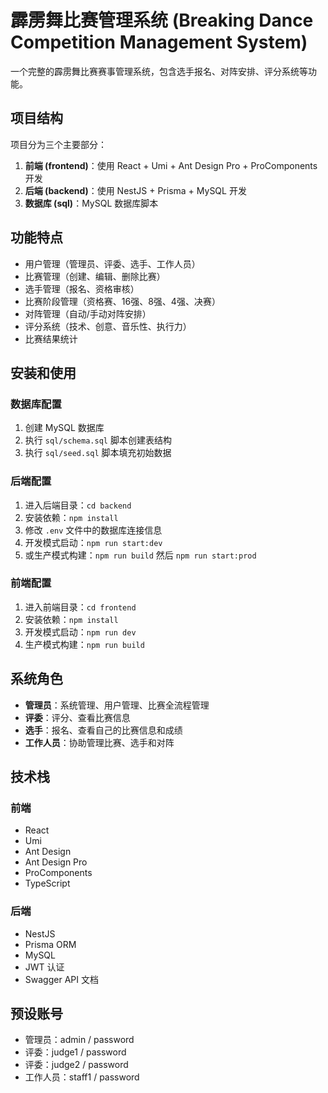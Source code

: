 # 霹雳舞比赛管理系统 (Breaking Dance Competition Management System)

一个完整的霹雳舞比赛赛事管理系统，包含选手报名、对阵安排、评分系统等功能。

## 项目结构

项目分为三个主要部分：

1. **前端 (frontend)**：使用 React + Umi + Ant Design Pro + ProComponents 开发
2. **后端 (backend)**：使用 NestJS + Prisma + MySQL 开发
3. **数据库 (sql)**：MySQL 数据库脚本

## 功能特点

- 用户管理（管理员、评委、选手、工作人员）
- 比赛管理（创建、编辑、删除比赛）
- 选手管理（报名、资格审核）
- 比赛阶段管理（资格赛、16强、8强、4强、决赛）
- 对阵管理（自动/手动对阵安排）
- 评分系统（技术、创意、音乐性、执行力）
- 比赛结果统计

## 安装和使用

### 数据库配置

1. 创建 MySQL 数据库
2. 执行 `sql/schema.sql` 脚本创建表结构
3. 执行 `sql/seed.sql` 脚本填充初始数据

### 后端配置

1. 进入后端目录：`cd backend`
2. 安装依赖：`npm install`
3. 修改 `.env` 文件中的数据库连接信息
4. 开发模式启动：`npm run start:dev`
5. 或生产模式构建：`npm run build` 然后 `npm run start:prod`

### 前端配置

1. 进入前端目录：`cd frontend`
2. 安装依赖：`npm install`
3. 开发模式启动：`npm run dev`
4. 生产模式构建：`npm run build`

## 系统角色

- **管理员**：系统管理、用户管理、比赛全流程管理
- **评委**：评分、查看比赛信息
- **选手**：报名、查看自己的比赛信息和成绩
- **工作人员**：协助管理比赛、选手和对阵

## 技术栈

### 前端

- React
- Umi
- Ant Design
- Ant Design Pro
- ProComponents
- TypeScript

### 后端

- NestJS
- Prisma ORM
- MySQL
- JWT 认证
- Swagger API 文档

## 预设账号

- 管理员：admin / password
- 评委：judge1 / password
- 评委：judge2 / password
- 工作人员：staff1 / password 